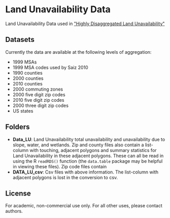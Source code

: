 Land Unavailability Data
===========

Land Unavailability Data used in ["Highly Disaggregated Land Unavailability"](https://chandlerlutz.github.io/pdf/land-unavailability.pdf)

Datasets
------------

Currently the data are available at the following levels of
aggregation:
* 1999 MSAs
* 1999 MSA codes used by Saiz 2010
* 1990 counties
* 2000 counties 
* 2010 counties
* 2000 commuting zones 
* 2000 five digit zip codes
* 2010 five digit zip codes
* 2000 three digit zip codes
* US states



Folders
------------

* **Data_LU**: Land Unavailability total unavailability and
  unavailability due to slope, water, and wetlands. Zip and county
  files also contain a list-column with touching, adjacent polygons
  and summary statistics for Land Unavailability in these adjacent
  polygons.  These can all be read in using the R `readRDS()` function
  (the `data.table` package may be helpful in viewing these
  files). Zip code files contain
* **DATA_LU_csv**: Csv files with above information. The list-column
  with adjacent polygons is lost in the conversion to csv. 

License 
------------

For academic, non-commercial use only. For all other uses, please
contact authors. 
